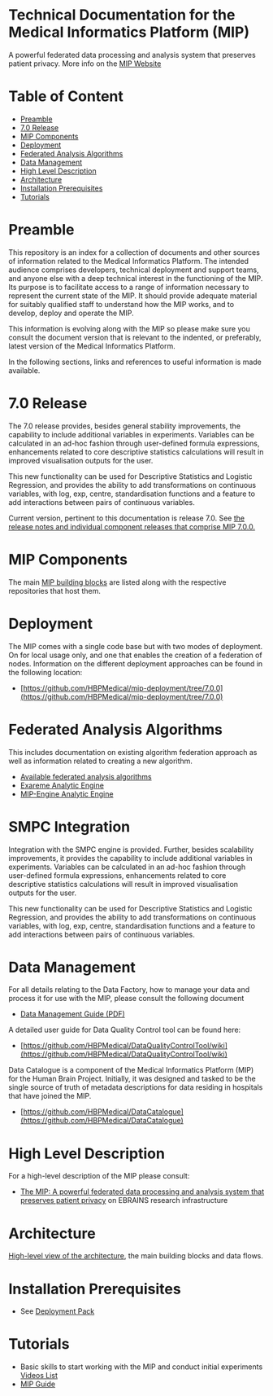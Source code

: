 # Technical Documentation for the Medical Informatics Platform (MIP)  <!-- omit in toc --> 


A powerful federated data processing and analysis system that preserves patient privacy. More info on the [MIP Website](https://ebrains.eu/service/medical-informatics-platform/) 

# Table of Content <!-- omit in toc --> 

- [Preamble](#preamble)
- [7.0 Release](#50-release)
- [MIP Components](#mip-components)
- [Deployment](#deployment)
- [Federated Analysis Algorithms](#federated-analysis-algorithms)
- [Data Management](#data-management)
- [High Level Description](#high-level-description)
- [Architecture](#architecture)
- [Installation Prerequisites](#installation-prerequisites)
- [Tutorials](#tutorials)

# Preamble

This repository is an index for a collection of documents and other sources of information related to the Medical Informatics Platform. The intended audience comprises developers, technical deployment and support teams, and anyone else with a deep technical interest in the functioning of the MIP. Its purpose is to facilitate access to a range of information necessary to represent the current state of the MIP. It should provide adequate material for suitably qualified staff to understand how the MIP works, and to develop, deploy and operate the MIP.

This information is evolving along with the MIP so please make sure you consult the document version that is relevant to the indented, or preferably, latest version of the Medical Informatics Platform.

In the following sections, links and references to useful information is made available.

# 7.0 Release

The 7.0 release provides, besides general stability improvements, the capability to include additional variables in experiments. Variables can be calculated in an ad-hoc fashion through user-defined formula expressions, enhancements related to core descriptive statistics calculations will result in improved visualisation outputs for the user.

This new functionality can be used for Descriptive Statistics and Logistic Regression, and provides the ability to add transformations on continuous variables, with log, exp, centre, standardisation functions and a feature to add interactions between pairs of continuous variables.

Current version, pertinent to this documentation is release 7.0. See [the release notes and individual component releases that comprise MIP 7.0.0.](./Components.md)

# MIP Components

The main [MIP building blocks](./Components.md) are listed along with the respective repositories that host them.

# Deployment

The MIP comes with a single code base but with two modes of deployment. On for local usage only, and one that enables the creation of a federation of nodes. Information on the different deployment approaches can be found in the following location:

- [https://github.com/HBPMedical/mip-deployment/tree/7.0.0](https://github.com/HBPMedical/mip-deployment/tree/7.0.0)

# Federated Analysis Algorithms

This includes documentation on existing algorithm federation approach as well as information related to creating a new algorithm.

- [Available federated analysis algorithms](./algorithms.md)
- [Exareme Analytic Engine](https://github.com/madgik/exareme/tree/24.5.0)
- [MIP-Engine Analytic Engine](https://github.com/madgik/MIP-Engine/tree/0.13.2)


# SMPC Integration
Integration with the SMPC engine is provided. Further, besides scalability improvements, it provides the capability to include additional variables in experiments. 
Variables can be calculated in an ad-hoc fashion through user-defined formula expressions, enhancements related to core descriptive statistics calculations will result in improved visualisation outputs for the user.

This new functionality can be used for Descriptive Statistics and Logistic Regression, and provides the ability to add transformations on continuous variables, 
with log, exp, centre, standardisation functions and a feature to add interactions between pairs of continuous variables.


# Data Management

For all details relating to the Data Factory, how to manage your data and process it for use with the MIP, please consult the following document

- [Data Management Guide (PDF)](./docs/MIP_DATA_Management_Guideline_221221.pdf)

A detailed user guide for Data Quality Control tool can be found here:
 - [https://github.com/HBPMedical/DataQualityControlTool/wiki](https://github.com/HBPMedical/DataQualityControlTool/wiki)

Data Catalogue is a component of the Medical Informatics Platform (MIP) for the Human Brain Project. Initially, it was designed and tasked to be the single source of truth of metadata descriptions for data residing in hospitals that have joined the MIP.
 - [https://github.com/HBPMedical/DataCatalogue](https://github.com/HBPMedical/DataCatalogue)

# High Level Description

For a high-level description of the MIP please consult:

- [The MIP: A powerful federated data processing and analysis system that preserves patient privacy](https://ebrains.eu/service/medical-informatics-platform/) on EBRAINS research infrastructure


# Architecture

[High-level view of the architecture](./Architecture.md), the main building blocks and data flows.

# Installation Prerequisites

- See [Deployment Pack](deployment-pack/README.md)

# Tutorials
- Basic skills to start working with the MIP and conduct initial experiments [Videos List](./video-tutorial.md)
- [MIP Guide](./docs/mip_guide_updated.pdf)

